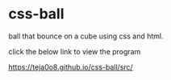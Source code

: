 # css-ball

ball that bounce on a cube using css and html.

click the below link to view the program

<a href="https://teja0o8.github.io/css-ball/src/" target="_blank" class="logo">https://teja0o8.github.io/css-ball/src/</a>

